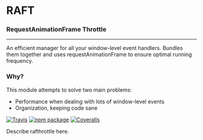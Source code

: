 # RAFT
### RequestAnimationFrame Throttle

---------

An efficient manager for all your window-level event handlers. Bundles them together and uses requestAnimationFrame to ensure optimal running frequency.


### Why?

This module attempts to solve two main problems:

* Performance when dealing with lots of window-level events
* Organization, keeping code sane



[![Travis][build-badge]][build]
[![npm package][npm-badge]][npm]
[![Coveralls][coveralls-badge]][coveralls]

Describe rafthrottle here.

[build-badge]: https://img.shields.io/travis/user/repo/master.svg?style=flat-square
[build]: https://travis-ci.org/user/repo

[npm-badge]: https://img.shields.io/npm/v/npm-package.svg?style=flat-square
[npm]: https://www.npmjs.org/package/npm-package

[coveralls-badge]: https://img.shields.io/coveralls/user/repo/master.svg?style=flat-square
[coveralls]: https://coveralls.io/github/user/repo
